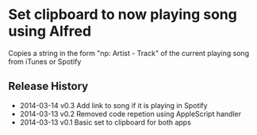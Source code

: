 Set clipboard to now playing song using Alfred
=================

Copies a string in the form "np: Artist - Track" of the current playing song from iTunes or Spotify 

## Release History
* 2014-03-14  v0.3  Add link to song if it is playing in Spotify
* 2014-03-13  v0.2  Removed code repetion using AppleScript handler
* 2014-03-13  v0.1  Basic set to clipboard for both apps